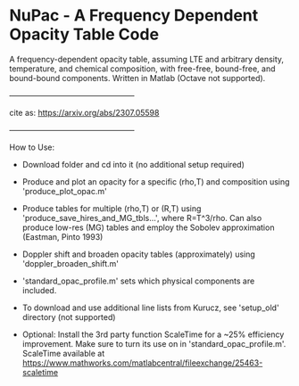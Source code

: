 # NuPac - A Frequency Dependent Opacity Table Code

A frequency-dependent opacity table, assuming LTE and arbitrary density, temperature, and chemical composition, with free-free, bound-free, and bound-bound components.
Written in Matlab (Octave not supported).

————————————————

cite as: https://arxiv.org/abs/2307.05598

————————————————

How to Use:
- Download folder and cd into it (no additional setup required)
- Produce and plot an opacity for a specific (rho,T) and composition using 'produce_plot_opac.m'
- Produce tables for multiple (rho,T) or (R,T) using 'produce_save_hires_and_MG_tbls...', where R=T^3/rho.
   Can also produce low-res (MG) tables and employ the Sobolev approximation (Eastman, Pinto 1993)
- Doppler shift and broaden opacity tables (approximately) using 'doppler_broaden_shift.m'
- 'standard_opac_profile.m' sets which physical components are included.

- To download and use additional line lists from Kurucz, see 'setup_old' directory (not supported)
- Optional: Install the 3rd party function ScaleTime for a ~25% efficiency improvement. Make sure to turn its use on in 'standard_opac_profile.m'.
ScaleTime available at https://www.mathworks.com/matlabcentral/fileexchange/25463-scaletime
